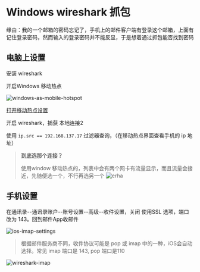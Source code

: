 # Windows wireshark 抓包

缘由：我的一个邮箱的密码忘记了，手机上的邮件客户端有登录这个邮箱，上面有记住登录密码，然而输入的登录密码并不能反显，于是想着通过抓包能否找到密码

## 电脑上设置

安装 wireshark

开启Windows 移动热点

![windows-as-mobile-hotspot](https://static.qwas.fun/public/2025/01/windows-as-mobile-hotspot.png)

[打开移动热点设置](ms-settings:network-mobilehotspot)

开启 wireshark，捕获 本地连接2

使用 `ip.src == 192.168.137.17` 过滤器查询，（在移动热点界面查看手机的 ip 地址）

> **到底选那个连接？**
>
> 使用window 移动热点的，列表中会有两个网卡有流量显示，而且流量会接近，先随便选一个，不行再选另一个 ![erha](https://static.qwas.fun/expressions/erha.png)

## 手机设置

在通讯录--通讯录账户--账号设置--高级--收件设置，关闭 使用SSL 选项，端口改为 143。回到邮件App收邮件

![ios-imap-settings](https://static.qwas.fun/public/2025/01/ios-imap-settings.png)

> 根据邮件服务商不同，收件协议可能是 pop 或 imap 中的一种，iOS会自动选择。常见 imap 端口是 143, pop 端口是110

![wireshark-imap](https://static.qwas.fun/public/2025/01/wireshark-imap.jpg)
